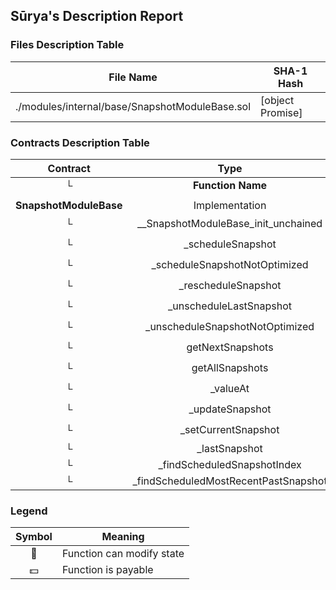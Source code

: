 ## Sūrya's Description Report

### Files Description Table


|  File Name  |  SHA-1 Hash  |
|-------------|--------------|
| ./modules/internal/base/SnapshotModuleBase.sol | [object Promise] |


### Contracts Description Table


|  Contract  |         Type        |       Bases      |                  |                 |
|:----------:|:-------------------:|:----------------:|:----------------:|:---------------:|
|     └      |  **Function Name**  |  **Visibility**  |  **Mutability**  |  **Modifiers**  |
||||||
| **SnapshotModuleBase** | Implementation | Initializable |||
| └ | __SnapshotModuleBase_init_unchained | Internal 🔒 | 🛑  | onlyInitializing |
| └ | _scheduleSnapshot | Internal 🔒 | 🛑  | |
| └ | _scheduleSnapshotNotOptimized | Internal 🔒 | 🛑  | |
| └ | _rescheduleSnapshot | Internal 🔒 | 🛑  | |
| └ | _unscheduleLastSnapshot | Internal 🔒 | 🛑  | |
| └ | _unscheduleSnapshotNotOptimized | Internal 🔒 | 🛑  | |
| └ | getNextSnapshots | Public ❗️ |   |NO❗️ |
| └ | getAllSnapshots | Public ❗️ |   |NO❗️ |
| └ | _valueAt | Internal 🔒 |   | |
| └ | _updateSnapshot | Internal 🔒 | 🛑  | |
| └ | _setCurrentSnapshot | Internal 🔒 | 🛑  | |
| └ | _lastSnapshot | Private 🔐 |   | |
| └ | _findScheduledSnapshotIndex | Private 🔐 |   | |
| └ | _findScheduledMostRecentPastSnapshot | Private 🔐 |   | |


### Legend

|  Symbol  |  Meaning  |
|:--------:|-----------|
|    🛑    | Function can modify state |
|    💵    | Function is payable |
